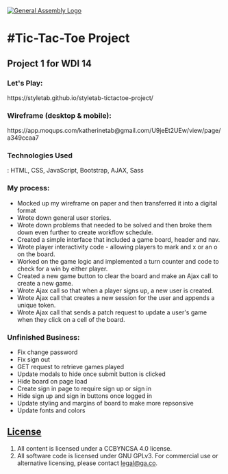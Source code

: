 [![General Assembly Logo](https://camo.githubusercontent.com/1a91b05b8f4d44b5bbfb83abac2b0996d8e26c92/687474703a2f2f692e696d6775722e636f6d2f6b6538555354712e706e67)](https://generalassemb.ly/education/web-development-immersive)

<h1>#Tic-Tac-Toe Project</h1>

<h2>Project 1 for WDI 14</h2>

<h3>Let's Play: </h3> https://styletab.github.io/styletab-tictactoe-project/

<h3>Wireframe (desktop & mobile):</h3> https://app.moqups.com/katherinetab@gmail.com/U9jeEt2UEw/view/page/a349ccaa7

<h3>Technologies Used</h3>: 
HTML, CSS, JavaScript, Bootstrap, AJAX, Sass

<h3>My process: </h3>
<ul>
<li>Mocked up my wireframe on paper and then transferred it into a digital format</li>
<li>Wrote down general user stories.</li>
<li>Wrote down problems that needed to be solved and then broke them down even further to create workflow schedule. </li>
<li>Created a simple interface that included a game board, header and nav.</li>
<li>Wrote player interactivity code - allowing players to mark and x or an o on the board.</li>
<li>Worked on the game logic and implemented a turn counter and code to check for a win by either player.</li>
<li>Created a new game button to clear the board and make an Ajax call to create a new game.</li>
<li>Wrote Ajax call so that when a player signs up, a new user is created.</li>
<li>Wrote Ajax call that creates a new session for the user and appends a unique token.</li>
<li> Wrote Ajax call that sends a patch request to update a user's game when they click on a cell of the board.</li>
</ul>

<h3>Unfinished Business: </h3>
<ul>
<li>Fix change password</li>
<li>Fix sign out</li>
<li>GET request to retrieve games played</li>
<li>Update modals to hide once submit button is clicked</li>
<li>Hide board on page load</li>
<li>Create sign in page to require sign up or sign in</li>
<li>Hide sign up and sign in buttons once logged in</li>
<li>Update styling and margins of board to make more repsonsive</li>
<li>Update fonts and colors</li>

</ul>




## [License](LICENSE)

1.  All content is licensed under a CC­BY­NC­SA 4.0 license.
1.  All software code is licensed under GNU GPLv3. For commercial use or
    alternative licensing, please contact legal@ga.co.
